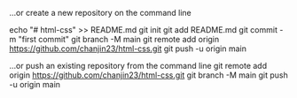 …or create a new repository on the command line

echo "# html-css" >> README.md
git init
git add README.md
git commit -m "first commit"
git branch -M main
git remote add origin https://github.com/chanjin23/html-css.git
git push -u origin main


…or push an existing repository from the command line
git remote add origin https://github.com/chanjin23/html-css.git
git branch -M main
git push -u origin main